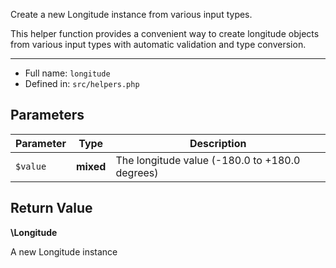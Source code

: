 
Create a new Longitude instance from various input types.

This helper function provides a convenient way to create longitude objects
from various input types with automatic validation and type conversion.

***

* Full name: `longitude`
* Defined in: `src/helpers.php`

## Parameters

| Parameter | Type      | Description                                    |
|-----------|-----------|------------------------------------------------|
| `$value`  | **mixed** | The longitude value (-180.0 to +180.0 degrees) |

## Return Value

**\Longitude**

A new Longitude instance
